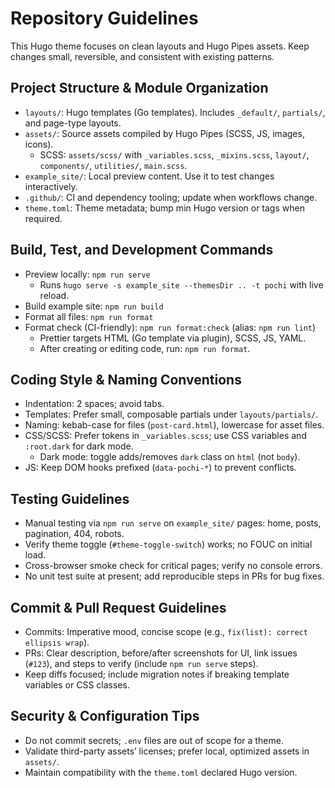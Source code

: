 # Repository Guidelines

This Hugo theme focuses on clean layouts and Hugo Pipes assets. Keep changes small, reversible, and consistent with existing patterns.

## Project Structure & Module Organization

- `layouts/`: Hugo templates (Go templates). Includes `_default/`, `partials/`, and page-type layouts.
- `assets/`: Source assets compiled by Hugo Pipes (SCSS, JS, images, icons).
  - SCSS: `assets/scss/` with `_variables.scss`, `_mixins.scss`, `layout/`, `components/`, `utilities/`, `main.scss`.
- `example_site/`: Local preview content. Use it to test changes interactively.
- `.github/`: CI and dependency tooling; update when workflows change.
- `theme.toml`: Theme metadata; bump min Hugo version or tags when required.

## Build, Test, and Development Commands

- Preview locally: `npm run serve`
  - Runs `hugo serve -s example_site --themesDir .. -t pochi` with live reload.
- Build example site: `npm run build`
- Format all files: `npm run format`
- Format check (CI-friendly): `npm run format:check` (alias: `npm run lint`)
  - Prettier targets HTML (Go template via plugin), SCSS, JS, YAML.
  - After creating or editing code, run: `npm run format`.

## Coding Style & Naming Conventions

- Indentation: 2 spaces; avoid tabs.
- Templates: Prefer small, composable partials under `layouts/partials/`.
- Naming: kebab-case for files (`post-card.html`), lowercase for asset files.
- CSS/SCSS: Prefer tokens in `_variables.scss`; use CSS variables and `:root.dark` for dark mode.
  - Dark mode: toggle adds/removes `dark` class on `html` (not `body`).
- JS: Keep DOM hooks prefixed (`data-pochi-*`) to prevent conflicts.

## Testing Guidelines

- Manual testing via `npm run serve` on `example_site/` pages: home, posts, pagination, 404, robots.
- Verify theme toggle (`#theme-toggle-switch`) works; no FOUC on initial load.
- Cross-browser smoke check for critical pages; verify no console errors.
- No unit test suite at present; add reproducible steps in PRs for bug fixes.

## Commit & Pull Request Guidelines

- Commits: Imperative mood, concise scope (e.g., `fix(list): correct ellipsis wrap`).
- PRs: Clear description, before/after screenshots for UI, link issues (`#123`), and steps to verify (include `npm run serve` steps).
- Keep diffs focused; include migration notes if breaking template variables or CSS classes.

## Security & Configuration Tips

- Do not commit secrets; `.env` files are out of scope for a theme.
- Validate third-party assets’ licenses; prefer local, optimized assets in `assets/`.
- Maintain compatibility with the `theme.toml` declared Hugo version.

